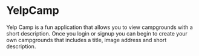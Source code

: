 # YelpCamp
Yelp Camp is a fun application that allows you to view campgrounds with a short description. Once you login or signup you can begin to create your own campgrounds that includes a title, image address and short description.
